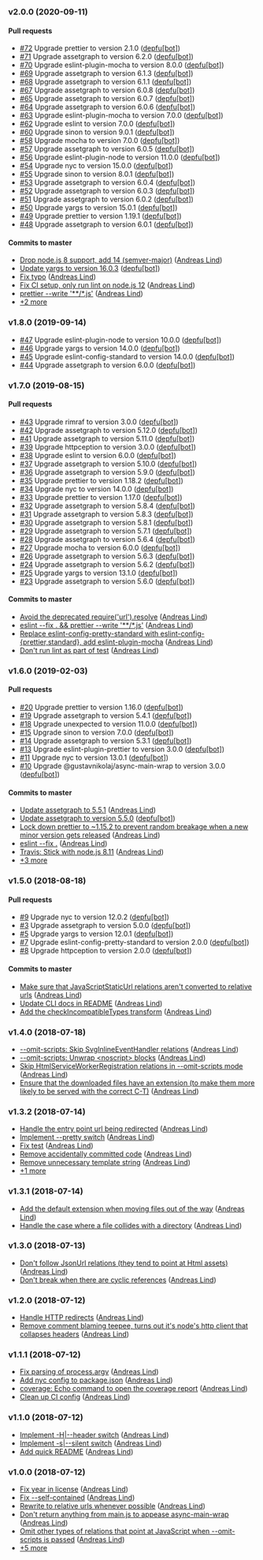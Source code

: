 ### v2.0.0 (2020-09-11)

#### Pull requests

- [#72](https://github.com/papandreou/bringhome/pull/72) Upgrade prettier to version 2.1.0 ([depfu[bot]](mailto:23717796+depfu[bot]@users.noreply.github.com))
- [#71](https://github.com/papandreou/bringhome/pull/71) Upgrade assetgraph to version 6.2.0 ([depfu[bot]](mailto:23717796+depfu[bot]@users.noreply.github.com))
- [#70](https://github.com/papandreou/bringhome/pull/70) Upgrade eslint-plugin-mocha to version 8.0.0 ([depfu[bot]](mailto:23717796+depfu[bot]@users.noreply.github.com))
- [#69](https://github.com/papandreou/bringhome/pull/69) Upgrade assetgraph to version 6.1.3 ([depfu[bot]](mailto:23717796+depfu[bot]@users.noreply.github.com))
- [#68](https://github.com/papandreou/bringhome/pull/68) Upgrade assetgraph to version 6.1.1 ([depfu[bot]](mailto:23717796+depfu[bot]@users.noreply.github.com))
- [#67](https://github.com/papandreou/bringhome/pull/67) Upgrade assetgraph to version 6.0.8 ([depfu[bot]](mailto:23717796+depfu[bot]@users.noreply.github.com))
- [#65](https://github.com/papandreou/bringhome/pull/65) Upgrade assetgraph to version 6.0.7 ([depfu[bot]](mailto:23717796+depfu[bot]@users.noreply.github.com))
- [#64](https://github.com/papandreou/bringhome/pull/64) Upgrade assetgraph to version 6.0.6 ([depfu[bot]](mailto:23717796+depfu[bot]@users.noreply.github.com))
- [#63](https://github.com/papandreou/bringhome/pull/63) Upgrade eslint-plugin-mocha to version 7.0.0 ([depfu[bot]](mailto:23717796+depfu[bot]@users.noreply.github.com))
- [#62](https://github.com/papandreou/bringhome/pull/62) Upgrade eslint to version 7.0.0 ([depfu[bot]](mailto:23717796+depfu[bot]@users.noreply.github.com))
- [#60](https://github.com/papandreou/bringhome/pull/60) Upgrade sinon to version 9.0.1 ([depfu[bot]](mailto:23717796+depfu[bot]@users.noreply.github.com))
- [#58](https://github.com/papandreou/bringhome/pull/58) Upgrade mocha to version 7.0.0 ([depfu[bot]](mailto:23717796+depfu[bot]@users.noreply.github.com))
- [#57](https://github.com/papandreou/bringhome/pull/57) Upgrade assetgraph to version 6.0.5 ([depfu[bot]](mailto:23717796+depfu[bot]@users.noreply.github.com))
- [#56](https://github.com/papandreou/bringhome/pull/56) Upgrade eslint-plugin-node to version 11.0.0 ([depfu[bot]](mailto:23717796+depfu[bot]@users.noreply.github.com))
- [#54](https://github.com/papandreou/bringhome/pull/54) Upgrade nyc to version 15.0.0 ([depfu[bot]](mailto:23717796+depfu[bot]@users.noreply.github.com))
- [#55](https://github.com/papandreou/bringhome/pull/55) Upgrade sinon to version 8.0.1 ([depfu[bot]](mailto:23717796+depfu[bot]@users.noreply.github.com))
- [#53](https://github.com/papandreou/bringhome/pull/53) Upgrade assetgraph to version 6.0.4 ([depfu[bot]](mailto:23717796+depfu[bot]@users.noreply.github.com))
- [#52](https://github.com/papandreou/bringhome/pull/52) Upgrade assetgraph to version 6.0.3 ([depfu[bot]](mailto:23717796+depfu[bot]@users.noreply.github.com))
- [#51](https://github.com/papandreou/bringhome/pull/51) Upgrade assetgraph to version 6.0.2 ([depfu[bot]](mailto:23717796+depfu[bot]@users.noreply.github.com))
- [#50](https://github.com/papandreou/bringhome/pull/50) Upgrade yargs to version 15.0.1 ([depfu[bot]](mailto:23717796+depfu[bot]@users.noreply.github.com))
- [#49](https://github.com/papandreou/bringhome/pull/49) Upgrade prettier to version 1.19.1 ([depfu[bot]](mailto:23717796+depfu[bot]@users.noreply.github.com))
- [#48](https://github.com/papandreou/bringhome/pull/48) Upgrade assetgraph to version 6.0.1 ([depfu[bot]](mailto:23717796+depfu[bot]@users.noreply.github.com))

#### Commits to master

- [Drop node.js 8 support, add 14 \(semver-major\)](https://github.com/papandreou/bringhome/commit/76993673dadb7d1b303f7b090eb51ccf0480bea1) ([Andreas Lind](mailto:andreas.lind@peakon.com))
- [Update yargs to version 16.0.3](https://github.com/papandreou/bringhome/commit/6028ca41d11d7766cc465323ae8d8222aac91c40) ([depfu[bot]](mailto:23717796+depfu[bot]@users.noreply.github.com))
- [Fix typo](https://github.com/papandreou/bringhome/commit/5dae2fdf79304ab7173eda607d3525796acb2e42) ([Andreas Lind](mailto:andreaslindpetersen@gmail.com))
- [Fix CI setup, only run lint on node.js 12](https://github.com/papandreou/bringhome/commit/666aaf879ca6cc994fb7435d62fbb0912f7d14c8) ([Andreas Lind](mailto:andreaslindpetersen@gmail.com))
- [prettier --write '\*\*\/\*.js'](https://github.com/papandreou/bringhome/commit/4bcfed1b926810c6972298992688d3c998299d71) ([Andreas Lind](mailto:andreaslindpetersen@gmail.com))
- [+2 more](https://github.com/papandreou/bringhome/compare/v1.8.0...v2.0.0)

### v1.8.0 (2019-09-14)

- [#47](https://github.com/papandreou/bringhome/pull/47) Upgrade eslint-plugin-node to version 10.0.0 ([depfu[bot]](mailto:23717796+depfu[bot]@users.noreply.github.com))
- [#46](https://github.com/papandreou/bringhome/pull/46) Upgrade yargs to version 14.0.0 ([depfu[bot]](mailto:23717796+depfu[bot]@users.noreply.github.com))
- [#45](https://github.com/papandreou/bringhome/pull/45) Upgrade eslint-config-standard to version 14.0.0 ([depfu[bot]](mailto:23717796+depfu[bot]@users.noreply.github.com))
- [#44](https://github.com/papandreou/bringhome/pull/44) Upgrade assetgraph to version 6.0.0 ([depfu[bot]](mailto:23717796+depfu[bot]@users.noreply.github.com))

### v1.7.0 (2019-08-15)

#### Pull requests

- [#43](https://github.com/papandreou/bringhome/pull/43) Upgrade rimraf to version 3.0.0 ([depfu[bot]](mailto:23717796+depfu[bot]@users.noreply.github.com))
- [#42](https://github.com/papandreou/bringhome/pull/42) Upgrade assetgraph to version 5.12.0 ([depfu[bot]](mailto:23717796+depfu[bot]@users.noreply.github.com))
- [#41](https://github.com/papandreou/bringhome/pull/41) Upgrade assetgraph to version 5.11.0 ([depfu[bot]](mailto:23717796+depfu[bot]@users.noreply.github.com))
- [#39](https://github.com/papandreou/bringhome/pull/39) Upgrade httpception to version 3.0.0 ([depfu[bot]](mailto:23717796+depfu[bot]@users.noreply.github.com))
- [#38](https://github.com/papandreou/bringhome/pull/38) Upgrade eslint to version 6.0.0 ([depfu[bot]](mailto:23717796+depfu[bot]@users.noreply.github.com))
- [#37](https://github.com/papandreou/bringhome/pull/37) Upgrade assetgraph to version 5.10.0 ([depfu[bot]](mailto:23717796+depfu[bot]@users.noreply.github.com))
- [#36](https://github.com/papandreou/bringhome/pull/36) Upgrade assetgraph to version 5.9.0 ([depfu[bot]](mailto:depfu[bot]@users.noreply.github.com))
- [#35](https://github.com/papandreou/bringhome/pull/35) Upgrade prettier to version 1.18.2 ([depfu[bot]](mailto:depfu[bot]@users.noreply.github.com))
- [#34](https://github.com/papandreou/bringhome/pull/34) Upgrade nyc to version 14.0.0 ([depfu[bot]](mailto:depfu[bot]@users.noreply.github.com))
- [#33](https://github.com/papandreou/bringhome/pull/33) Upgrade prettier to version 1.17.0 ([depfu[bot]](mailto:depfu[bot]@users.noreply.github.com))
- [#32](https://github.com/papandreou/bringhome/pull/32) Upgrade assetgraph to version 5.8.4 ([depfu[bot]](mailto:depfu[bot]@users.noreply.github.com))
- [#31](https://github.com/papandreou/bringhome/pull/31) Upgrade assetgraph to version 5.8.3 ([depfu[bot]](mailto:depfu[bot]@users.noreply.github.com))
- [#30](https://github.com/papandreou/bringhome/pull/30) Upgrade assetgraph to version 5.8.1 ([depfu[bot]](mailto:depfu[bot]@users.noreply.github.com))
- [#29](https://github.com/papandreou/bringhome/pull/29) Upgrade assetgraph to version 5.7.1 ([depfu[bot]](mailto:depfu[bot]@users.noreply.github.com))
- [#28](https://github.com/papandreou/bringhome/pull/28) Upgrade assetgraph to version 5.6.4 ([depfu[bot]](mailto:depfu[bot]@users.noreply.github.com))
- [#27](https://github.com/papandreou/bringhome/pull/27) Upgrade mocha to version 6.0.0 ([depfu[bot]](mailto:depfu[bot]@users.noreply.github.com))
- [#26](https://github.com/papandreou/bringhome/pull/26) Upgrade assetgraph to version 5.6.3 ([depfu[bot]](mailto:depfu[bot]@users.noreply.github.com))
- [#24](https://github.com/papandreou/bringhome/pull/24) Upgrade assetgraph to version 5.6.2 ([depfu[bot]](mailto:depfu[bot]@users.noreply.github.com))
- [#25](https://github.com/papandreou/bringhome/pull/25) Upgrade yargs to version 13.1.0 ([depfu[bot]](mailto:depfu[bot]@users.noreply.github.com))
- [#23](https://github.com/papandreou/bringhome/pull/23) Upgrade assetgraph to version 5.6.0 ([depfu[bot]](mailto:depfu[bot]@users.noreply.github.com))

#### Commits to master

- [Avoid the deprecated require\('url'\).resolve](https://github.com/papandreou/bringhome/commit/f9321af991be237ad720c3461b5cc02e536ed1f8) ([Andreas Lind](mailto:andreaslindpetersen@gmail.com))
- [eslint --fix . && prettier --write '\*\*\/\*.js'](https://github.com/papandreou/bringhome/commit/5f605707345ddf3cbbf07a86f59aa9fc8bafe046) ([Andreas Lind](mailto:andreaslindpetersen@gmail.com))
- [Replace eslint-config-pretty-standard with eslint-config-{prettier,standard}, add eslint-plugin-mocha](https://github.com/papandreou/bringhome/commit/340061ade4cb29bd402db0a12b236c8192327634) ([Andreas Lind](mailto:andreaslindpetersen@gmail.com))
- [Don't run lint as part of test](https://github.com/papandreou/bringhome/commit/69f9d80a4d36a3356d0d5cc8c830d80c067009da) ([Andreas Lind](mailto:andreaslindpetersen@gmail.com))

### v1.6.0 (2019-02-03)

#### Pull requests

- [#20](https://github.com/papandreou/bringhome/pull/20) Upgrade prettier to version 1.16.0 ([depfu[bot]](mailto:depfu[bot]@users.noreply.github.com))
- [#19](https://github.com/papandreou/bringhome/pull/19) Upgrade assetgraph to version 5.4.1 ([depfu[bot]](mailto:depfu[bot]@users.noreply.github.com))
- [#18](https://github.com/papandreou/bringhome/pull/18) Upgrade unexpected to version 11.0.0 ([depfu[bot]](mailto:depfu[bot]@users.noreply.github.com))
- [#15](https://github.com/papandreou/bringhome/pull/15) Upgrade sinon to version 7.0.0 ([depfu[bot]](mailto:depfu[bot]@users.noreply.github.com))
- [#14](https://github.com/papandreou/bringhome/pull/14) Upgrade assetgraph to version 5.3.1 ([depfu[bot]](mailto:depfu[bot]@users.noreply.github.com))
- [#13](https://github.com/papandreou/bringhome/pull/13) Upgrade eslint-plugin-prettier to version 3.0.0 ([depfu[bot]](mailto:depfu[bot]@users.noreply.github.com))
- [#11](https://github.com/papandreou/bringhome/pull/11) Upgrade nyc to version 13.0.1 ([depfu[bot]](mailto:depfu[bot]@users.noreply.github.com))
- [#10](https://github.com/papandreou/bringhome/pull/10) Upgrade @gustavnikolaj\/async-main-wrap to version 3.0.0 ([depfu[bot]](mailto:depfu[bot]@users.noreply.github.com))

#### Commits to master

- [Update assetgraph to 5.5.1](https://github.com/papandreou/bringhome/commit/61fb9b3c96603452c589b1474b77a76c979081ca) ([Andreas Lind](mailto:andreaslindpetersen@gmail.com))
- [Update assetgraph to version 5.5.0](https://github.com/papandreou/bringhome/commit/22e6244eabaf63eaba63048a396bd5869dc7616d) ([depfu[bot]](mailto:depfu[bot]@users.noreply.github.com))
- [Lock down prettier to ~1.15.2 to prevent random breakage when a new minor version gets released](https://github.com/papandreou/bringhome/commit/2b4bcfaba94b865ba2197b92b942968755d20f6b) ([Andreas Lind](mailto:andreaslindpetersen@gmail.com))
- [eslint --fix .](https://github.com/papandreou/bringhome/commit/1c38502a84d8e4bf9cd3c9df6366804c74bd9490) ([Andreas Lind](mailto:andreaslindpetersen@gmail.com))
- [Travis: Stick with node.js 8.11](https://github.com/papandreou/bringhome/commit/c23a5a16b563a6ceef387a397a727e1583722534) ([Andreas Lind](mailto:andreaslindpetersen@gmail.com))
- [+3 more](https://github.com/papandreou/bringhome/compare/v1.5.0...v1.6.0)

### v1.5.0 (2018-08-18)

#### Pull requests

- [#9](https://github.com/papandreou/bringhome/pull/9) Upgrade nyc to version 12.0.2 ([depfu[bot]](mailto:depfu[bot]@users.noreply.github.com))
- [#3](https://github.com/papandreou/bringhome/pull/3) Upgrade assetgraph to version 5.0.0 ([depfu[bot]](mailto:depfu[bot]@users.noreply.github.com))
- [#5](https://github.com/papandreou/bringhome/pull/5) Upgrade yargs to version 12.0.1 ([depfu[bot]](mailto:depfu[bot]@users.noreply.github.com))
- [#7](https://github.com/papandreou/bringhome/pull/7) Upgrade eslint-config-pretty-standard to version 2.0.0 ([depfu[bot]](mailto:depfu[bot]@users.noreply.github.com))
- [#8](https://github.com/papandreou/bringhome/pull/8) Upgrade httpception to version 2.0.0 ([depfu[bot]](mailto:depfu[bot]@users.noreply.github.com))

#### Commits to master

- [Make sure that JavaScriptStaticUrl relations aren't converted to relative urls](https://github.com/papandreou/bringhome/commit/e315ae50d622488443a19012e5ff33c0f37ca289) ([Andreas Lind](mailto:andreaslindpetersen@gmail.com))
- [Update CLI docs in README](https://github.com/papandreou/bringhome/commit/5bb9d3bc13be6914e68fa5760ef397e2a8c007c9) ([Andreas Lind](mailto:andreaslindpetersen@gmail.com))
- [Add the checkIncompatibleTypes transform](https://github.com/papandreou/bringhome/commit/6d0b2cf903963aa2264cca80da74fc51c2205b94) ([Andreas Lind](mailto:andreaslindpetersen@gmail.com))

### v1.4.0 (2018-07-18)

- [--omit-scripts: Skip SvgInlineEventHandler relations](https://github.com/papandreou/bringhome/commit/4ba9e3a2978edda42534e5b5b155b7a1f771c66a) ([Andreas Lind](mailto:andreaslindpetersen@gmail.com))
- [--omit-scripts: Unwrap &lt;noscript&gt; blocks](https://github.com/papandreou/bringhome/commit/297458328fad94bc6eef720d306442d9f6bf9e27) ([Andreas Lind](mailto:andreaslindpetersen@gmail.com))
- [Skip HtmlServiceWorkerRegistration relations in --omit-scripts mode](https://github.com/papandreou/bringhome/commit/9f4e0c877a7976350ef2e4e8f4346a31a94cd566) ([Andreas Lind](mailto:andreaslindpetersen@gmail.com))
- [Ensure that the downloaded files have an extension \(to make them more likely to be served with the correct C-T\)](https://github.com/papandreou/bringhome/commit/f391665abd96dc76f3f158f7c50023c2e311a918) ([Andreas Lind](mailto:andreaslindpetersen@gmail.com))

### v1.3.2 (2018-07-14)

- [Handle the entry point url being redirected](https://github.com/papandreou/bringhome/commit/1ce7bb5db58450bbd26256daefcadadede4a21f3) ([Andreas Lind](mailto:andreaslindpetersen@gmail.com))
- [Implement --pretty switch](https://github.com/papandreou/bringhome/commit/4d0b9b002f84f1f1c66b78dd8b69c18807dcd5c8) ([Andreas Lind](mailto:andreaslindpetersen@gmail.com))
- [Fix test](https://github.com/papandreou/bringhome/commit/330acc965237676b304f3e883b2983a3aa2827ba) ([Andreas Lind](mailto:andreaslindpetersen@gmail.com))
- [Remove accidentally committed code](https://github.com/papandreou/bringhome/commit/ee41a08dcbfde8b0e52ce531e3e2b93a7caffcee) ([Andreas Lind](mailto:andreaslindpetersen@gmail.com))
- [Remove unnecessary template string](https://github.com/papandreou/bringhome/commit/2bd4e6db5db017a6b291224edf24fb15f4af9c01) ([Andreas Lind](mailto:andreaslindpetersen@gmail.com))
- [+1 more](https://github.com/papandreou/bringhome/compare/v1.3.1...v1.3.2)

### v1.3.1 (2018-07-14)

- [Add the default extension when moving files out of the way](https://github.com/papandreou/bringhome/commit/1e154e088d2a7045d95de73291dbad7ad305b62d) ([Andreas Lind](mailto:andreaslindpetersen@gmail.com))
- [Handle the case where a file collides with a directory](https://github.com/papandreou/bringhome/commit/f7164d6e23c617d5f7f5ad74b33bd1cc4f2d4b98) ([Andreas Lind](mailto:andreaslindpetersen@gmail.com))

### v1.3.0 (2018-07-13)

- [Don't follow JsonUrl relations \(they tend to point at Html assets\)](https://github.com/papandreou/bringhome/commit/5c93baeb2b84263ce2e1b86c59fee53cc58b0fdd) ([Andreas Lind](mailto:andreaslindpetersen@gmail.com))
- [Don't break when there are cyclic references](https://github.com/papandreou/bringhome/commit/70a2d19cb55f7685fd066ee3b4c93b4ddbcd66cf) ([Andreas Lind](mailto:andreaslindpetersen@gmail.com))

### v1.2.0 (2018-07-12)

- [Handle HTTP redirects](https://github.com/papandreou/bringhome/commit/3c075e43570cce8e64d66614293e4966658ccf2e) ([Andreas Lind](mailto:andreaslindpetersen@gmail.com))
- [Remove comment blaming teepee, turns out it's node's http client that collapses headers](https://github.com/papandreou/bringhome/commit/53494a91a6f9b9fb3f939115a6726e5f9b42986e) ([Andreas Lind](mailto:andreaslindpetersen@gmail.com))

### v1.1.1 (2018-07-12)

- [Fix parsing of process.argv](https://github.com/papandreou/bringhome/commit/39c3de55c84beee69183fdd9541220ae626e9c91) ([Andreas Lind](mailto:andreaslindpetersen@gmail.com))
- [Add nyc config to package.json](https://github.com/papandreou/bringhome/commit/dc4a7682c22ec6499f383b4b878ba1cb6f30546c) ([Andreas Lind](mailto:andreaslindpetersen@gmail.com))
- [coverage: Echo command to open the coverage report](https://github.com/papandreou/bringhome/commit/142194c165fd2fa1c67129d2bcdc6b93d497c770) ([Andreas Lind](mailto:andreaslindpetersen@gmail.com))
- [Clean up CI config](https://github.com/papandreou/bringhome/commit/ef45a596fb9b450e659f5fe3c60ad3e07719027a) ([Andreas Lind](mailto:andreaslindpetersen@gmail.com))

### v1.1.0 (2018-07-12)

- [Implement -H|--header switch](https://github.com/papandreou/bringhome/commit/5712667c92db3e8d7c428f5a0614178e79b40b2e) ([Andreas Lind](mailto:andreaslindpetersen@gmail.com))
- [Implement -s|--silent switch](https://github.com/papandreou/bringhome/commit/9426a66713356f9b8a0e9ef4b79d348affb6166a) ([Andreas Lind](mailto:andreaslindpetersen@gmail.com))
- [Add quick README](https://github.com/papandreou/bringhome/commit/249b42fb0cbc5fc2d9a7e35b04055bfd56ffd0da) ([Andreas Lind](mailto:andreaslindpetersen@gmail.com))

### v1.0.0 (2018-07-12)

- [Fix year in license](https://github.com/papandreou/bringhome/commit/653d0f1aa74f08c6fc9222169b1c1551eb1be9cb) ([Andreas Lind](mailto:andreaslindpetersen@gmail.com))
- [Fix --self-contained](https://github.com/papandreou/bringhome/commit/1a5422a657d6d7a558e196bf192c7ebdd0f374cc) ([Andreas Lind](mailto:andreaslindpetersen@gmail.com))
- [Rewrite to relative urls whenever possible](https://github.com/papandreou/bringhome/commit/519089165500d072cbe32b6c957c1a6a4e78631e) ([Andreas Lind](mailto:andreaslindpetersen@gmail.com))
- [Don't return anything from main.js to appease async-main-wrap](https://github.com/papandreou/bringhome/commit/c71d83d31ca10abbc21299e5b6dc5feea4b95207) ([Andreas Lind](mailto:andreaslindpetersen@gmail.com))
- [Omit other types of relations that point at JavaScript when --omit-scripts is passed](https://github.com/papandreou/bringhome/commit/4a6dfe238e7a45c3d8b1c92aa21e6c13ccb60b3e) ([Andreas Lind](mailto:andreaslindpetersen@gmail.com))
- [+5 more](https://github.com/papandreou/bringhome/compare/653d0f1aa74f08c6fc9222169b1c1551eb1be9cb%5E...v1.0.0)

